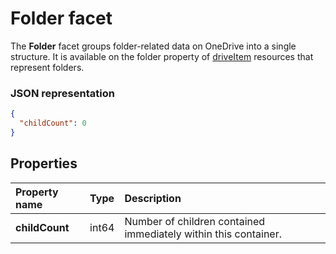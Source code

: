 # Folder facet

The **Folder** facet groups folder-related data on OneDrive into a single structure.
It is available on the folder property of [driveItem][item-resource] resources that represent folders.

### JSON representation

<!-- { "blockType": "resource", "@odata.type": "oneDrive.folder" } -->
```json
{
  "childCount": 0
}
```
## Properties

| Property name  | Type  | Description                                                     |
|:---------------|:------|:----------------------------------------------------------------|
| **childCount** | int64 | Number of children contained immediately within this container. |

[item-resource]: ../resources/item.md

<!-- {
  "type": "#page.annotation",
  "description": "The Folder facet describes properties of a folder",
  "keywords": "folder,item,facet",
  "section": "documentation",
  "tocPath": "Facets/Folder"
} -->
